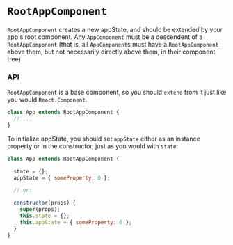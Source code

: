 # `RootAppComponent`

`RootAppComponent` creates a new appState, and should be extended by your
app's root component. Any `AppComponent` must be a descendent of a
`RootAppComponent` (that is, all `AppComponent`s must have a `RootAppComponent`
above them, but not necessarily directly above them, in their component tree)

### API

`RootAppComponent` is a base component, so you should `extend` from it just
like you would `React.Component`.

```javascript
class App extends RootAppComponent {
  // ...
}
```

To initialize appState, you should set `appState` either as an instance property
or in the constructor, just as you would with `state`:

```javascript
class App extends RootAppComponent {

  state = {};
  appState = { someProperty: 0 };

  // or:

  constructor(props) {
    super(props);
    this.state = {};
    this.appState = { someProperty: 0 };
  }
}
```



